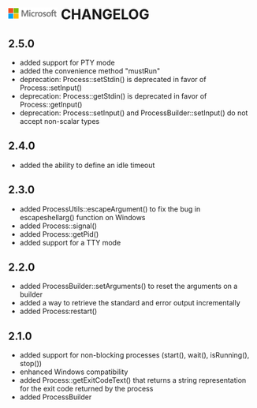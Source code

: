 ![](./media/solutions-microsoft-logo-small.png)
CHANGELOG
=========

2.5.0
-----

 * added support for PTY mode
 * added the convenience method "mustRun"
 * deprecation: Process::setStdin() is deprecated in favor of Process::setInput()
 * deprecation: Process::getStdin() is deprecated in favor of Process::getInput()
 * deprecation: Process::setInput() and ProcessBuilder::setInput() do not accept non-scalar types

2.4.0
-----

 * added the ability to define an idle timeout

2.3.0
-----

 * added ProcessUtils::escapeArgument() to fix the bug in escapeshellarg() function on Windows
 * added Process::signal()
 * added Process::getPid()
 * added support for a TTY mode

2.2.0
-----

 * added ProcessBuilder::setArguments() to reset the arguments on a builder
 * added a way to retrieve the standard and error output incrementally
 * added Process:restart()

2.1.0
-----

 * added support for non-blocking processes (start(), wait(), isRunning(), stop())
 * enhanced Windows compatibility
 * added Process::getExitCodeText() that returns a string representation for
   the exit code returned by the process
 * added ProcessBuilder
